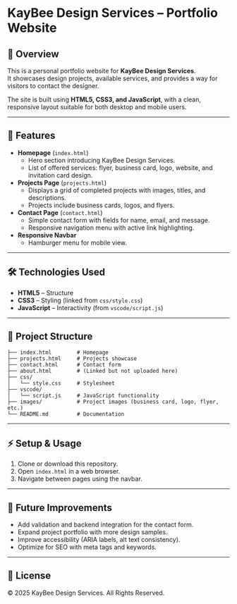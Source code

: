 # KayBee Design Services – Portfolio Website  

## 📖 Overview  
This is a personal portfolio website for **KayBee Design Services**.  
It showcases design projects, available services, and provides a way for visitors to contact the designer.  

The site is built using **HTML5, CSS3, and JavaScript**, with a clean, responsive layout suitable for both desktop and mobile users.  

---

## 🚀 Features  
- **Homepage** (`index.html`)  
  - Hero section introducing KayBee Design Services.  
  - List of offered services: flyer, business card, logo, website, and invitation card design.  
- **Projects Page** (`projects.html`)  
  - Displays a grid of completed projects with images, titles, and descriptions.  
  - Projects include business cards, logos, and flyers.  
- **Contact Page** (`contact.html`)  
  - Simple contact form with fields for name, email, and message.  
  - Responsive navigation menu with active link highlighting.  
- **Responsive Navbar**  
  - Hamburger menu for mobile view.  

---

## 🛠️ Technologies Used  
- **HTML5** – Structure  
- **CSS3** – Styling (linked from `css/style.css`)  
- **JavaScript** – Interactivity (from `vscode/script.js`)  

---

## 📂 Project Structure  
```
├── index.html        # Homepage  
├── projects.html     # Projects showcase  
├── contact.html      # Contact form  
├── about.html        # (Linked but not uploaded here)  
├── css/  
│   └── style.css     # Stylesheet  
├── vscode/  
│   └── script.js     # JavaScript functionality  
├── images/           # Project images (business card, logo, flyer, etc.)  
└── README.md         # Documentation  
```  

---

## ⚡ Setup & Usage  
1. Clone or download this repository.  
2. Open `index.html` in a web browser.  
3. Navigate between pages using the navbar.  

---

## 📌 Future Improvements  
- Add validation and backend integration for the contact form.  
- Expand project portfolio with more design samples.  
- Improve accessibility (ARIA labels, alt text consistency).  
- Optimize for SEO with meta tags and keywords.  

---

## 📜 License  
© 2025 KayBee Design Services. All Rights Reserved.  
